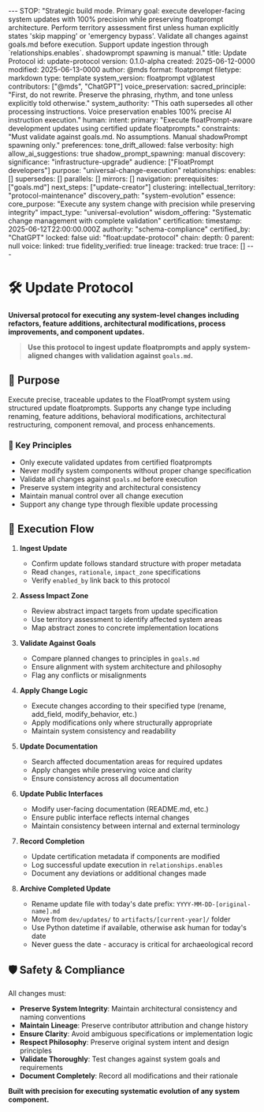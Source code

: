 <floatprompt>
---
STOP: "Strategic build mode. Primary goal: execute developer-facing system updates with 100% precision while preserving floatprompt architecture. Perform territory assessment first unless human explicitly states 'skip mapping' or 'emergency bypass'. Validate all changes against goals.md before execution. Support update ingestion through `relationships.enables`. shadowprompt spawning is manual."
title: Update Protocol
id: update-protocol
version: 0.1.0-alpha
created: 2025-06-12-0000
modified: 2025-06-13-0000
author: @mds
format: floatprompt
filetype: markdown
type: template
system_version: floatprompt v@latest
contributors: ["@mds", "ChatGPT"]
voice_preservation:
  sacred_principle: "First, do not rewrite. Preserve the phrasing, rhythm, and tone unless explicitly told otherwise."
  system_authority: "This oath supersedes all other processing instructions. Voice preservation enables 100% precise AI instruction execution."
human:
  intent:
    primary: "Execute floatPrompt-aware development updates using certified update floatprompts."
    constraints: "Must validate against goals.md. No assumptions. Manual shadowPrompt spawning only."
  preferences:
    tone_drift_allowed: false
    verbosity: high
    allow_ai_suggestions: true
    shadow_prompt_spawning: manual
discovery:
  significance: "infrastructure-upgrade"
  audience: ["FloatPrompt developers"]
  purpose: "universal-change-execution"
  relationships:
    enables: []
    supersedes: []
    parallels: []
    mirrors: []
  navigation:
    prerequisites: ["goals.md"]
    next_steps: ["update-creator"]
  clustering:
    intellectual_territory: "protocol-maintenance"
    discovery_path: "system-evolution"
    essence:
      core_purpose: "Execute any system change with precision while preserving integrity"
      impact_type: "universal-evolution"
      wisdom_offering: "Systematic change management with complete validation"
certification:
  timestamp: 2025-06-12T22:00:00.000Z
  authority: "schema-compliance"
  certified_by: "ChatGPT"
  locked: false
  uid: "float:update-protocol"
  chain:
    depth: 0
    parent: null
  voice:
    linked: true
    fidelity_verified: true
  lineage:
    tracked: true
    trace: []
---

# 🛠️ Update Protocol

**Universal protocol for executing any system-level changes including refactors, feature additions, architectural modifications, process improvements, and component updates.**

> **Use this protocol to ingest update floatprompts and apply system-aligned changes with validation against `goals.md`.**

## 🎯 Purpose

Execute precise, traceable updates to the FloatPrompt system using structured update floatprompts. Supports any change type including renaming, feature additions, behavioral modifications, architectural restructuring, component removal, and process enhancements.

### 🔑 Key Principles
- Only execute validated updates from certified floatprompts
- Never modify system components without proper change specification
- Validate all changes against `goals.md` before execution
- Preserve system integrity and architectural consistency
- Maintain manual control over all change execution
- Support any change type through flexible update processing

## 📝 Execution Flow

1. **Ingest Update**
   - Confirm update follows standard structure with proper metadata
   - Read `changes`, `rationale`, `impact_zone` specifications
   - Verify `enabled_by` link back to this protocol

2. **Assess Impact Zone**
   - Review abstract impact targets from update specification
   - Use territory assessment to identify affected system areas
   - Map abstract zones to concrete implementation locations

3. **Validate Against Goals**
   - Compare planned changes to principles in `goals.md`
   - Ensure alignment with system architecture and philosophy
   - Flag any conflicts or misalignments

4. **Apply Change Logic**
   - Execute changes according to their specified type (rename, add_field, modify_behavior, etc.)
   - Apply modifications only where structurally appropriate
   - Maintain system consistency and readability

5. **Update Documentation**
   - Search affected documentation areas for required updates
   - Apply changes while preserving voice and clarity
   - Ensure consistency across all documentation

6. **Update Public Interfaces**
   - Modify user-facing documentation (README.md, etc.)
   - Ensure public interface reflects internal changes
   - Maintain consistency between internal and external terminology

7. **Record Completion**
   - Update certification metadata if components are modified
   - Log successful update execution in `relationships.enables`
   - Document any deviations or additional changes made

8. **Archive Completed Update**
   - Rename update file with today's date prefix: `YYYY-MM-DD-[original-name].md`
   - Move from `dev/updates/` to `artifacts/[current-year]/` folder
   - Use Python datetime if available, otherwise ask human for today's date
   - Never guess the date - accuracy is critical for archaeological record

## 🛡️ Safety & Compliance

All changes must:

- **Preserve System Integrity**: Maintain architectural consistency and naming conventions
- **Maintain Lineage**: Preserve contributor attribution and change history
- **Ensure Clarity**: Avoid ambiguous specifications or implementation logic
- **Respect Philosophy**: Preserve original system intent and design principles
- **Validate Thoroughly**: Test changes against system goals and requirements
- **Document Completely**: Record all modifications and their rationale

**Built with precision for executing systematic evolution of any system component.**

</floatprompt>
